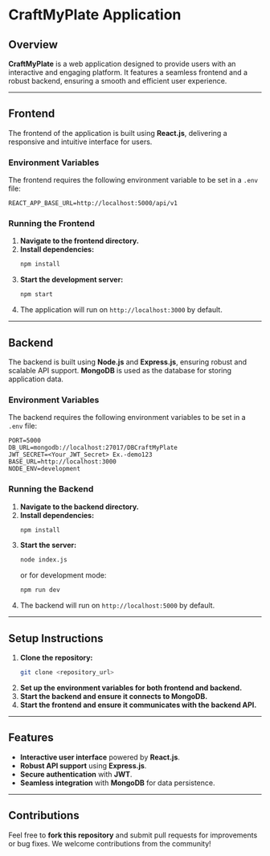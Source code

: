 # CraftMyPlate Application

## Overview
**CraftMyPlate** is a web application designed to provide users with an interactive and engaging platform. It features a seamless frontend and a robust backend, ensuring a smooth and efficient user experience.

---

## Frontend

The frontend of the application is built using **React.js**, delivering a responsive and intuitive interface for users.

### Environment Variables

The frontend requires the following environment variable to be set in a `.env` file:

```
REACT_APP_BASE_URL=http://localhost:5000/api/v1
```

### Running the Frontend
1. **Navigate to the frontend directory.**
2. **Install dependencies:**
   ```bash
   npm install
   ```
3. **Start the development server:**
   ```bash
   npm start
   ```
4. The application will run on `http://localhost:3000` by default.

---

## Backend

The backend is built using **Node.js** and **Express.js**, ensuring robust and scalable API support. **MongoDB** is used as the database for storing application data.

### Environment Variables

The backend requires the following environment variables to be set in a `.env` file:

```
PORT=5000
DB_URL=mongodb://localhost:27017/DBCraftMyPlate
JWT_SECRET=<Your_JWT_Secret> Ex.-demo123
BASE_URL=http://localhost:3000
NODE_ENV=development
```

### Running the Backend
1. **Navigate to the backend directory.**
2. **Install dependencies:**
   ```bash
   npm install
   ```
3. **Start the server:**
   ```bash
   node index.js
   ```
   or for development mode:
   ```bash
   npm run dev
   ```
4. The backend will run on `http://localhost:5000` by default.

---

## Setup Instructions

1. **Clone the repository:**
   ```bash
   git clone <repository_url>
   ```
2. **Set up the environment variables for both frontend and backend.**
3. **Start the backend and ensure it connects to MongoDB.**
4. **Start the frontend and ensure it communicates with the backend API.**

---

## Features

- **Interactive user interface** powered by **React.js**.
- **Robust API support** using **Express.js**.
- **Secure authentication** with **JWT**.
- **Seamless integration** with **MongoDB** for data persistence.

---

## Contributions

Feel free to **fork this repository** and submit pull requests for improvements or bug fixes. We welcome contributions from the community!

